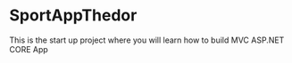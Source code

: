 # SportAppThedor

This is the start up project where you will learn how to build MVC ASP.NET CORE App

